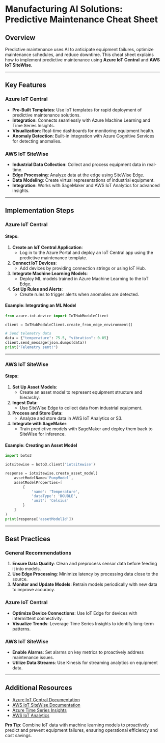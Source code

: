 # Manufacturing AI Solutions: Predictive Maintenance Cheat Sheet

## Overview
Predictive maintenance uses AI to anticipate equipment failures, optimize maintenance schedules, and reduce downtime. This cheat sheet explains how to implement predictive maintenance using **Azure IoT Central** and **AWS IoT SiteWise**.

---

## Key Features

### Azure IoT Central
- **Pre-Built Templates**: Use IoT templates for rapid deployment of predictive maintenance solutions.
- **Integration**: Connects seamlessly with Azure Machine Learning and Time Series Insights.
- **Visualization**: Real-time dashboards for monitoring equipment health.
- **Anomaly Detection**: Built-in integration with Azure Cognitive Services for detecting anomalies.

### AWS IoT SiteWise
- **Industrial Data Collection**: Collect and process equipment data in real-time.
- **Edge Processing**: Analyze data at the edge using SiteWise Edge.
- **Data Modeling**: Create virtual representations of industrial equipment.
- **Integration**: Works with SageMaker and AWS IoT Analytics for advanced insights.

---

## Implementation Steps

### Azure IoT Central

#### Steps:
1. **Create an IoT Central Application**:
   - Log in to the Azure Portal and deploy an IoT Central app using the predictive maintenance template.
2. **Connect IoT Devices**:
   - Add devices by providing connection strings or using IoT Hub.
3. **Integrate Machine Learning Models**:
   - Deploy ML models trained in Azure Machine Learning to the IoT Edge.
4. **Set Up Rules and Alerts**:
   - Create rules to trigger alerts when anomalies are detected.

#### Example: Integrating an ML Model
```python
from azure.iot.device import IoTHubModuleClient

client = IoTHubModuleClient.create_from_edge_environment()

# Send telemetry data
data = {"temperature": 75.5, "vibration": 0.05}
client.send_message(json.dumps(data))
print("Telemetry sent!")
```

---

### AWS IoT SiteWise

#### Steps:
1. **Set Up Asset Models**:
   - Create an asset model to represent equipment structure and hierarchy.
2. **Ingest Data**:
   - Use SiteWise Edge to collect data from industrial equipment.
3. **Process and Store Data**:
   - Analyze and store data in AWS IoT Analytics or S3.
4. **Integrate with SageMaker**:
   - Train predictive models with SageMaker and deploy them back to SiteWise for inference.

#### Example: Creating an Asset Model
```python
import boto3

iotsitewise = boto3.client('iotsitewise')

response = iotsitewise.create_asset_model(
    assetModelName='PumpModel',
    assetModelProperties=[
        {
            'name': 'Temperature',
            'dataType': 'DOUBLE',
            'unit': 'Celsius'
        }
    ]
)
print(response['assetModelId'])
```

---

## Best Practices

### General Recommendations
1. **Ensure Data Quality**: Clean and preprocess sensor data before feeding it into models.
2. **Use Edge Processing**: Minimize latency by processing data close to the source.
3. **Monitor and Update Models**: Retrain models periodically with new data to improve accuracy.

### Azure IoT Central
- **Optimize Device Connections**: Use IoT Edge for devices with intermittent connectivity.
- **Visualize Trends**: Leverage Time Series Insights to identify long-term patterns.

### AWS IoT SiteWise
- **Enable Alarms**: Set alarms on key metrics to proactively address maintenance issues.
- **Utilize Data Streams**: Use Kinesis for streaming analytics on equipment data.

---

## Additional Resources
- [Azure IoT Central Documentation](https://learn.microsoft.com/en-us/azure/iot-central/)
- [AWS IoT SiteWise Documentation](https://docs.aws.amazon.com/iot-sitewise/)
- [Azure Time Series Insights](https://learn.microsoft.com/en-us/azure/time-series-insights/)
- [AWS IoT Analytics](https://aws.amazon.com/iot-analytics/)

**Pro Tip**: Combine IoT data with machine learning models to proactively predict and prevent equipment failures, ensuring operational efficiency and cost savings.
